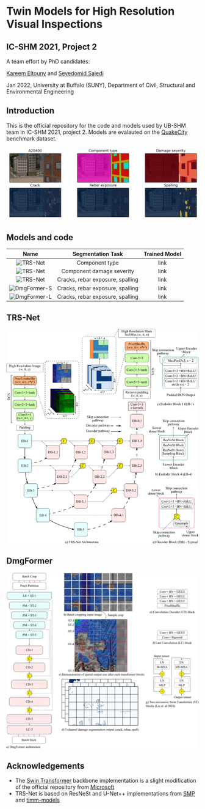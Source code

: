 # Twin Models for High Resolution Visual Inspections
## IC-SHM 2021, Project 2

A team effort by PhD candidates:

[Kareem Eltouny](https://github.com/keltouny) and [Seyedomid Sajedi](https://github.com/OmidSaj)

Jan 2022, 
University at Buffalo (SUNY), 
Department of Civil, Structural and Environmental Engineering

## Introduction
This is the official repository for the code and models used by UB-SHM team in IC-SHM 2021, project 2. Models are evalauted on the [QuakeCity](https://sail.cive.uh.edu/quakecity/) benchmark dataset. 

![Segmentation demo](https://github.com/OmidSaj/UB-Twin-Vision/blob/main/Assets/Figures/A20400.png)

## Models and code
| Name | Segmentation Task | Trained Model |
| :---: | :---: | :---: | 
| ![TRS-Net](https://github.com/OmidSaj/UB-Twin-Vision/tree/main/TRSNet/TASK1) | Component type | link |
| ![TRS-Net](https://github.com/OmidSaj/UB-Twin-Vision/tree/main/TRSNet/TASK2)  | Component damage severity | link |
| ![TRS-Net](https://github.com/OmidSaj/UB-Twin-Vision/tree/main/TRSNet/TASK3)  | Cracks, rebar exposure, spalling | link |
| ![DmgFormer-S](https://github.com/OmidSaj/UB-Twin-Vision/tree/main/DmgFormer) | Cracks, rebar exposure, spalling | link |
| ![DmgFormer-L](https://github.com/OmidSaj/UB-Twin-Vision/tree/main/DmgFormer) | Cracks, rebar exposure, spalling | link |

## TRS-Net

![TRS-Net](https://github.com/OmidSaj/UB-Twin-Vision/blob/main/Assets/Figures/TRS-Net.png)

## DmgFormer

![DmgFormer](https://github.com/OmidSaj/UB-Twin-Vision/blob/main/Assets/Figures/DmgFormer.jpg)

## Acknowledgements
* The [Swin Transformer](https://github.com/microsoft/Swin-Transformer) backbone implementation is a slight modification of the official repository from [Microsoft ](https://github.com/microsoft/Swin-Transformer)
* TRS-Net is based on ResNeSt and U-Net++ implementations from [SMP](https://github.com/qubvel/segmentation_models.pytorch) and [timm-models](https://github.com/rwightman/pytorch-image-models)
